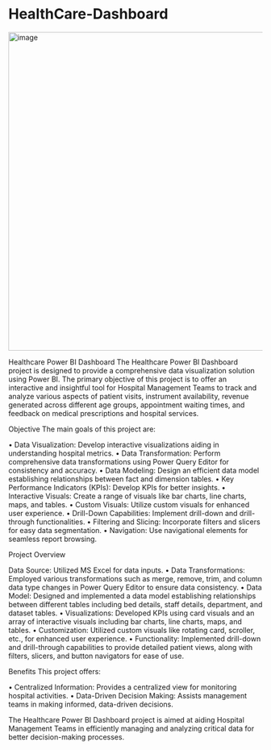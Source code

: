 # HealthCare-Dashboard
<img width="632" alt="image" src="https://github.com/dedhiaraj2002/HealthCare-Dashboard/assets/58104026/ce46c10b-43f6-4cee-93c2-dd3f9b9e17c1">

Healthcare Power BI Dashboard
The Healthcare Power BI Dashboard project is designed to provide a comprehensive data visualization solution using Power BI. The primary objective of this project is to offer an interactive and insightful tool for Hospital Management Teams to track and analyze various aspects of patient visits, instrument availability, revenue generated across different age groups, appointment waiting times, and feedback on medical prescriptions and hospital services.

Objective
The main goals of this project are:

•	Data Visualization: Develop interactive visualizations aiding in understanding hospital metrics.
•	Data Transformation: Perform comprehensive data transformations using Power Query Editor for consistency and accuracy.
•	Data Modeling: Design an efficient data model establishing relationships between fact and dimension tables.
•	Key Performance Indicators (KPIs): Develop KPIs for better insights.
•	Interactive Visuals: Create a range of visuals like bar charts, line charts, maps, and tables.
•	Custom Visuals: Utilize custom visuals for enhanced user experience.
•	Drill-Down Capabilities: Implement drill-down and drill-through functionalities.
•	Filtering and Slicing: Incorporate filters and slicers for easy data segmentation.
•	Navigation: Use navigational elements for seamless report browsing.

Project Overview

Data Source: Utilized MS Excel for data inputs.
•	Data Transformations: Employed various transformations such as merge, remove, trim, and column data type changes in Power Query Editor to ensure data consistency.
•	Data Model: Designed and implemented a data model establishing relationships between different tables including bed details, staff details, department, and dataset tables.
•	Visualizations: Developed KPIs using card visuals and an array of interactive visuals including bar charts, line charts, maps, and tables.
•	Customization: Utilized custom visuals like rotating card, scroller, etc., for enhanced user experience.
•	Functionality: Implemented drill-down and drill-through capabilities to provide detailed patient views, along with filters, slicers, and button navigators for ease of use.


Benefits
This project offers:

•	Centralized Information: Provides a centralized view for monitoring hospital activities.
•	Data-Driven Decision Making: Assists management teams in making informed, data-driven decisions.

The Healthcare Power BI Dashboard project is aimed at aiding Hospital Management Teams in efficiently managing and analyzing critical data for better decision-making processes.



